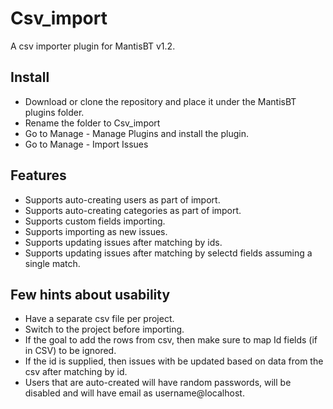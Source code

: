 Csv_import
==========

A csv importer plugin for MantisBT v1.2.

Install
-------
- Download or clone the repository and place it under the MantisBT plugins folder.
- Rename the folder to Csv_import
- Go to Manage - Manage Plugins and install the plugin.
- Go to Manage - Import Issues

Features
--------
- Supports auto-creating users as part of import.
- Supports auto-creating categories as part of import.
- Supports custom fields importing.
- Supports importing as new issues.
- Supports updating issues after matching by ids.
- Supports updating issues after matching by selectd fields assuming a single match.

Few hints about usability
-------------------------
- Have a separate csv file per project.
- Switch to the project before importing.
- If the goal to add the rows from csv, then make sure to map Id fields (if in CSV) to be ignored.
- If the id is supplied, then issues with be updated based on data from the csv after matching by id.
- Users that are auto-created will have random passwords, will be disabled and will have email as username@localhost.
